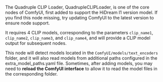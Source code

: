 The Quadruple CLIP Loader, QuadrupleCLIPLoader, is one of the core nodes of ComfyUI, first added to support the HiDream I1 version model. If you find this node missing, try updating ComfyUI to the latest version to ensure node support.

It requires 4 CLIP models, corresponding to the parameters `clip_name1`, `clip_name2`, `clip_name3`, and `clip_name4`, and will provide a CLIP model output for subsequent nodes.

This node will detect models located in the `ComfyUI/models/text_encoders` folder,
 and it will also read models from additional paths configured in the extra_model_paths.yaml file.
 Sometimes, after adding models, you may need to **reload the ComfyUI interface** to allow it to read the model files in the corresponding folder.
